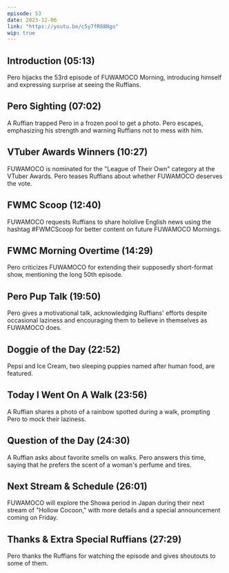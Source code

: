 ```yaml
---
episode: 53
date: 2023-12-06
link: "https://youtu.be/c5y7fR88Ngo"
wip: true
---
```


## Introduction (05:13)

Pero hijacks the 53rd episode of FUWAMOCO Morning, introducing himself and expressing surprise at seeing the Ruffians.

## Pero Sighting (07:02)

A Ruffian trapped Pero in a frozen pool to get a photo. Pero escapes, emphasizing his strength and warning Ruffians not to mess with him.

## VTuber Awards Winners (10:27)

FUWAMOCO is nominated for the "League of Their Own" category at the VTuber Awards. Pero teases Ruffians about whether FUWAMOCO deserves the vote.

## FWMC Scoop (12:40)

FUWAMOCO requests Ruffians to share hololive English news using the hashtag #FWMCScoop for better content on future FUWAMOCO Mornings.

## FWMC Morning Overtime (14:29)

Pero criticizes FUWAMOCO for extending their supposedly short-format show, mentioning the long 50th episode.

## Pero Pup Talk (19:50)

Pero gives a motivational talk, acknowledging Ruffians' efforts despite occasional laziness and encouraging them to believe in themselves as FUWAMOCO does.

## Doggie of the Day (22:52)

Pepsi and Ice Cream, two sleeping puppies named after human food, are featured.

## Today I Went On A Walk (23:56)

A Ruffian shares a photo of a rainbow spotted during a walk, prompting Pero to mock their laziness.

## Question of the Day (24:30)

A Ruffian asks about favorite smells on walks. Pero answers this time, saying that he prefers the scent of a woman's perfume and tires.

## Next Stream & Schedule (26:01)

FUWAMOCO will explore the Showa period in Japan during their next stream of "Hollow Cocoon," with more details and a special announcement coming on Friday.

## Thanks & Extra Special Ruffians (27:29)

Pero thanks the Ruffians for watching the episode and gives shoutouts to some of them.
